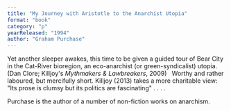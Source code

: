 ```yaml
---
title: "My Journey with Aristotle to the Anarchist Utopia"
format: "book"
category: "p"
yearReleased: "1994"
author: "Graham Purchase"
---
```

Yet another sleeper awakes, this time to be given a guided tour of Bear City in the Cat-River bioregion, an eco-anarchist  (or green-syndicalist) utopia. (Dan Clore; Killjoy's _Mythmakers & Lawbreakers_,  2009)
 
Worthy and rather laboured, but mercifully short.  Killjoy (2013) takes a more charitable view: "Its prose is clumsy but its  politics are fascinating" . . . .

Purchase is the author of a number of non-fiction works on anarchism.
